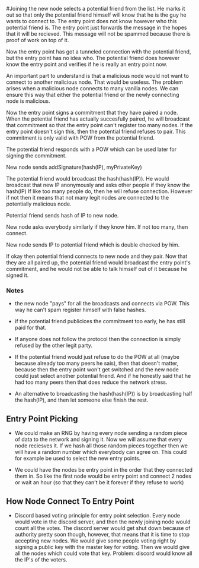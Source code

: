 #Joining 
the new node selects a potential friend from the list. He marks it out so that only the potential friend himself will know that he is the guy he wants to connect to.
The entry point does not know however who this potential friend is. The entry point just forwards the message in the hopes that it will be recieved.
This message will not be spammed because there is proof of work on top of it.

Now the entry point has got a tunneled connection with the potential friend, but the entry point has no idea who.
The potential friend does however know the entry point and verifies if he is really an entry point now.

An important part to understand is that a malicious node would not want to connect to another malicious node. That would be useless. The problem arises when a malicious node connects to many vanilla nodes.
We can ensure this way that either the potential friend or the newly connecting node is malicious.

Now the entry point signs a commitment that they have paired a node. When the potential friend has actually succesfully paired,
he will broadcast that commitment so that the entry point can't register too many nodes. If the entry point doesn't sign this, then the potential friend refuses to pair.
This commitment is only valid with POW from the potential friend.

The potential friend responds with a POW which can be used later for signing the commitment.

New node sends addSignature(hash(IP), myPrivateKey)

The potential friend would broadcast the hash(hash(IP)). He would broadcast that new IP anonymously and asks other people if they know the hash(IP)
If like too many people do, then he will refuse connection. However if not then it means that not many legit nodes are connected to the potentially malicious node.

Potential friend sends hash of IP to new node.

New node asks everybody similarly if they know him. If not too many, then connect.

New node sends IP to potential friend which is double checked by him.

If okay then potential friend connects to new node and they pair.
Now that they are all paired up, the potential friend would broadcast the entry point's commitment, and he would not be able to talk himself out of it because he signed it.

### Notes
* the new node "pays" for all the broadcasts and connects via POW. This way he can't spam register himself with false hashes.

* if the potential friend publicices the commitment too early, he has still paid for that.

* If anyone does not follow the protocol then the connection is simply refused by the other legit party.

* If the potential friend would just refuse to do the POW at all (maybe because already too many peers he sais),
then that doesn't matter, because then the entry point won't get switched and the new node could just select another potential friend. And if he honestly
said that he had too many peers then that does reduce the network stress.

* An alternative to broadcasting the hash(hash(IP)) is by broadcasting half the hash(IP), and then let someone else finish the rest.

## Entry Point Picking
* We could make an RNG by having every node sending a random piece of data to the network and signing it. Now we will assume that every node reciesves it.
If we hash all those random pieces together then we will have a random number which everybody can agree on. This could for example be used to select the new entry points.

* We could have the nodes be entry point in the order that they connected them in. So like the first node would be entry point and connect 2 nodes or wait an hour
(so that they can't be it forever if they refuse to work)

## How Node Connect To Entry Point

* Discord based voting principle for entry point selection. Every node would vote in the discord server, and then the newly joining node would count all the votes.
The discord server would get shut down because of authority pretty soon though, however, that means that it is time
to stop accepting new nodes.
We would give some people voting right by signing a public key with the master key for voting. Then we would give all the nodes which could vote that key.
Problem: discord would know all the IP's of the voters.